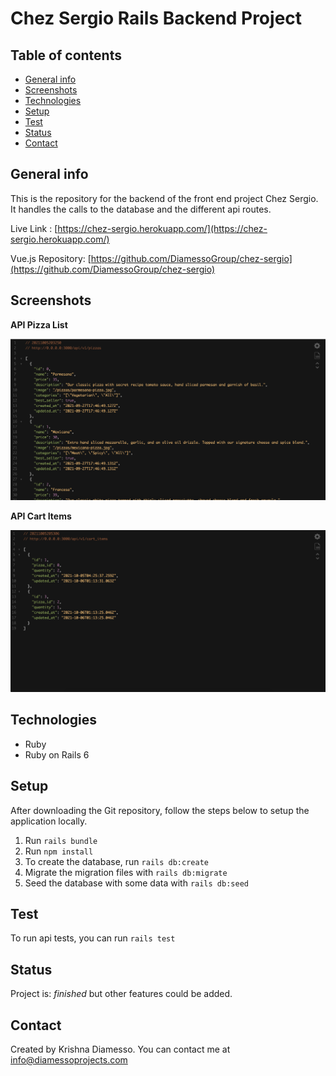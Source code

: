 # Chez Sergio Rails Backend Project

## Table of contents

- [General info](#general-info)
- [Screenshots](#screenshots)
- [Technologies](#technologies)
- [Setup](#setup)
- [Test](#test)
- [Status](#status)
- [Contact](#contact)

## General info

This is the repository for the backend of the front end project Chez Sergio.
It handles the calls to the database and the different api routes.

Live Link : [https://chez-sergio.herokuapp.com/](https://chez-sergio.herokuapp.com/)

Vue.js Repository: [https://github.com/DiamessoGroup/chez-sergio](https://github.com/DiamessoGroup/chez-sergio)

## Screenshots

**API Pizza List**

![API Pizza List](./public/project-images/api-pizza.png)

**API Cart Items**

![API Cart Items](./public/project-images/api-cart-items.png)

## Technologies

-   Ruby
-   Ruby on Rails 6

## Setup

After downloading the Git repository, follow the steps below to setup the application locally.

1. Run `rails bundle`
2. Run `npm install`
3. To create the database, run `rails db:create`
4. Migrate the migration files with `rails db:migrate`
5. Seed the database with some data with `rails db:seed`

## Test

To run api tests, you can run `rails test`

## Status

Project is: _finished_ but other features could be added.

## Contact

Created by Krishna Diamesso. You can contact me at info@diamessoprojects.com
